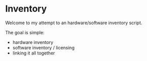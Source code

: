 Inventory
=========
Welcome to my attempt to an hardware/software inventory script.

The goal is simple:
- hardware inventory
- software inventory / licensing
- linking it all together

